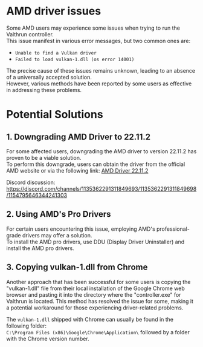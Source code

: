 # AMD driver issues
Some AMD users may experience some issues when trying to run the Valthrun controller.  
This issue manifest in various error messages, but two common ones are:
- `Unable to find a Vulkan driver`
- `Failed to load vulkan-1.dll (os error 14001)`

The precise cause of these issues remains unknown, leading to an absence of a universally accepted solution.  
However, various methods have been reported by some users as effective in addressing these problems.  

# Potential Solutions

## 1. **Downgrading AMD Driver to 22.11.2**
For some affected users, downgrading the AMD driver to version 22.11.2 has proven to be a viable solution.  
To perform this downgrade, users can obtain the driver from the official AMD website or via the following link:
[AMD Driver 22.11.2](https://www.amd.com/de/support/kb/release-notes/rn-rad-win-22-11-2)

Discord discussion:  
https://discord.com/channels/1135362291311849693/1135362291311849698/1154795646344241303

## 2. **Using AMD's Pro Drivers**
For certain users encountering this issue, employing AMD's professional-grade drivers may offer a solution.  
To install the AMD pro drivers, use DDU (Display Driver Uninstaller) and install the AMD pro drivers.

## 3. **Copying vulkan-1.dll from Chrome**
Another approach that has been successful for some users is copying the "vulkan-1.dll" file from their local installation of the Google Chrome web browser and pasting it into the directory where the "controller.exe" for Valthrun is located. 
This method has resolved the issue for some, making it a potential workaround for those experiencing driver-related problems.  
  
The `vulkan-1.dll` shipped with Chrome can usually be found in the following folder:  
`C:\Program Files (x86)\Google\Chrome\Application\` followed by a folder with the Chrome version number.  
